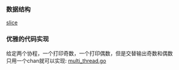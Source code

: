 ### 数据结构

[slice](slice.md)

### 优雅的代码实现

给定两个协程，一个打印奇数，一个打印偶数，但是交替输出奇数和偶数  
只用一个chan就可以实现: [multi_thread.go](elegant-code/print_nums.go)